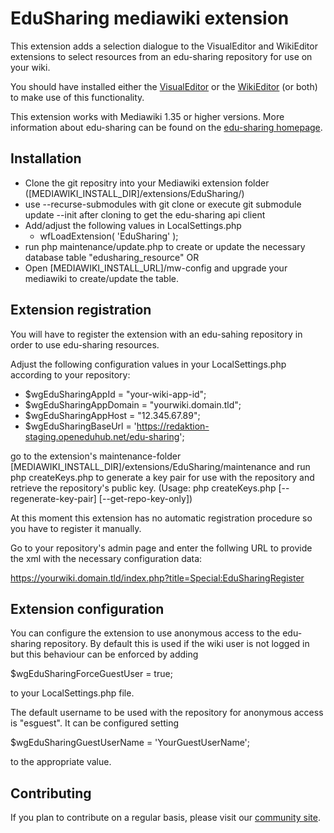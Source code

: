 EduSharing mediawiki extension
============================

This extension adds a selection dialogue to the VisualEditor and WikiEditor extensions to select resources from an edu-sharing repository for use on your wiki.

You should have installed either the [VisualEditor](https://www.mediawiki.org/wiki/Extension:VisualEditor) or the [WikiEditor](https://www.mediawiki.org/wiki/Extension:WikiEditor) (or both) to make use of this functionality.

This extension works with Mediawiki 1.35 or higher versions.
More information about edu-sharing can be found on the [edu-sharing homepage](http://www.edu-sharing.com).

Installation
------------
- Clone the git repositry into your Mediawiki extension folder ([MEDIAWIKI_INSTALL_DIR]/extensions/EduSharing/)
- use --recurse-submodules with git clone or execute git submodule update --init after cloning to get the edu-sharing api client
- Add/adjust the following values in LocalSettings.php
  - wfLoadExtension( 'EduSharing' );
- run php maintenance/update.php to create or update the necessary database table "edusharing_resource"
OR   
- Open [MEDIAWIKI_INSTALL_URL]/mw-config and upgrade your mediawiki to create/update the table.

Extension registration
----------------------
You will have to register the extension with an edu-sahing repository in order to use edu-sharing resources.

Adjust the following configuration values in your LocalSettings.php according to your repository:

- $wgEduSharingAppId = "your-wiki-app-id";
- $wgEduSharingAppDomain = "yourwiki.domain.tld";
- $wgEduSharingAppHost = "12.345.67.89"; 
- $wgEduSharingBaseUrl = 'https://redaktion-staging.openeduhub.net/edu-sharing';

go to the extension's maintenance-folder [MEDIAWIKI_INSTALL_DIR]/extensions/EduSharing/maintenance and run
php createKeys.php to generate a key pair for use with the repository and retrieve the repository's public key.
(Usage: php createKeys.php [--regenerate-key-pair] [--get-repo-key-only])

At this moment this extension has no automatic registration procedure so you have to register it manually.

Go to your repository's admin page and enter the follwing URL to provide the xml with the necessary configuration data:

https://yourwiki.domain.tld/index.php?title=Special:EduSharingRegister



Extension configuration
-----------------------
You can configure the extension to use anonymous access to the edu-sharing repository. By default this is used if the wiki user is not logged in but this behaviour can be enforced by adding

$wgEduSharingForceGuestUser = true;

to your LocalSettings.php file.

The default username to be used with the repository for anonymous access is "esguest". It can be configured setting

$wgEduSharingGuestUserName = 'YourGuestUserName';

to the appropriate value.



Contributing
------------
If you plan to contribute on a regular basis, please visit our [community site](http://edu-sharing-network.org/?lang=en).

